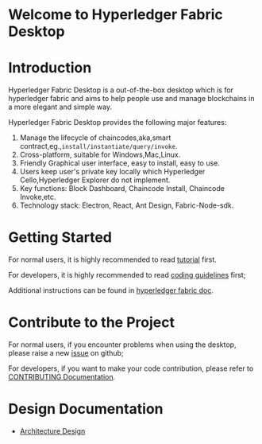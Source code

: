 # Welcome to Hyperledger Fabric Desktop

# Introduction

Hyperledger Fabric Desktop is a out-of-the-box desktop which is for hyperledger fabric and aims to help people use
and manage blockchains in a more elegant and simple way.

Hyperledger Fabric Desktop provides the following major features:
1. Manage the lifecycle of chaincodes,aka,smart contract,eg.,`install/instantiate/query/invoke`.
2. Cross-platform, suitable for Windows,Mac,Linux.
3. Friendly Graphical user interface, easy to install, easy to use.
4. Users keep user's private key locally which Hyperledger Cello,Hyperledger Explorer do not implement.
5. Key functions: Block Dashboard, Chaincode Install, Chaincode Invoke,etc.
6. Technology stack: Electron, React, Ant Design, Fabric-Node-sdk.

# Getting Started

For normal users, it is highly recommended to read [tutorial](../doc-En/tutorial-En.md) first.

For developers, it is highly recommended to read [coding guidelines](../doc-En/coding-guidelines-En.md) first;

Additional instructions can be found in [hyperledger fabric doc](https://hyperledger-fabric.readthedocs.io/en/release-1.3/tutorials.html).

# Contribute to the Project

For normal users, if you encounter problems when using the desktop, please raise a new [issue](https://github.com/blockchain-desktop/hyperledger-fabric-desktop/issues) on github;

For developers, if you want to make your code contribution, please refer to [CONTRIBUTING  Documentation](../doc-En/CONTRIBUTING-En.md).

# Design Documentation

- [Architecture Design](../doc-En/architect-En.md)


